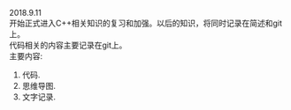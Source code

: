 2018.9.11  
开始正式进入C++相关知识的复习和加强。以后的知识，将同时记录在简述和git上。  
代码相关的内容主要记录在git上。  
主要内容:  
1. 代码.  
2. 思维导图.  
3. 文字记录. 
 